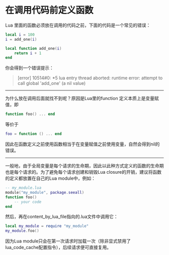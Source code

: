 # 在调用代码前定义函数

Lua 里面的函数必须放在调用的代码之前，下面的代码是一个常见的错误：

```lua
local i = 100
i = add_one(i)

local function add_one(i)
	return i + 1
end
```

你会得到一个错误提示：

> [error] 10514#0: *5 lua entry thread aborted: runtime error: attempt to call global 'add_one' (a nil value)

---

为什么放在调用后面就找不到呢？原因是Lua里的function 定义本质上是变量赋值，即
```lua
function foo() ... end
```
等价于
```lua
foo = function () ... end
```
因此在函数定义之前使用函数相当于在变量赋值之前使用变量，自然会得到nil的错误。

---

一般地，由于全局变量是每个请求的生命期，因此以此种方式定义的函数的生命期也是每个请求的。为了避免每个请求创建和销毁Lua closure的开销，建议将函数的定义都放置在自己的Lua module中，例如：

```lua
-- my_module.lua
module("my_module", package.seeall)
function foo()
    -- your code
end
```

然后，再在content\_by\_lua\_file指向的.lua文件中调用它：


```lua
local my_module = require "my_module"
my_module.foo()
```

因为Lua module只会在第一次请求时加载一次（除非显式禁用了lua\_code\_cache配置指令），后续请求便可直接复用。

